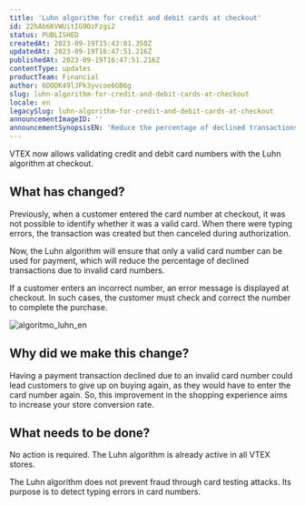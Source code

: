 ```yaml
---
title: 'Luhn algorithm for credit and debit cards at checkout'
id: 22hAb6KVWUitIG9OzFzgi2
status: PUBLISHED
createdAt: 2023-09-19T15:43:01.350Z
updatedAt: 2023-09-19T16:47:51.216Z
publishedAt: 2023-09-19T16:47:51.216Z
contentType: updates
productTeam: Financial
author: 6DODK49lJPk3yvcoe6GB6g
slug: luhn-algorithm-for-credit-and-debit-cards-at-checkout
locale: en
legacySlug: luhn-algorithm-for-credit-and-debit-cards-at-checkout
announcementImageID: ''
announcementSynopsisEN: 'Reduce the percentage of declined transactions due to invalid card number'
---
```


VTEX now allows validating credit and debit card numbers with the Luhn algorithm at checkout.

## What has changed?

Previously, when a customer entered the card number at checkout, it was not possible to identify whether it was a valid card. When there were typing errors, the transaction was created but then canceled during authorization.

Now, the Luhn algorithm will ensure that only a valid card number can be used for payment, which will reduce the percentage of declined transactions due to invalid card numbers.

If a customer enters an incorrect number, an error message is displayed at checkout. In such cases, the customer must check and correct the number to complete the purchase.

![algoritmo_luhn_en](//images.ctfassets.net/alneenqid6w5/5HN1Iu9vKUmeglMLOV46Rd/ccd302d3086caaeca01c5725bdbd8b2d/algoritmo_luhn_en.PNG)

## Why did we make this change?

Having a payment transaction declined due to an invalid card number could lead customers to give up on buying again, as they would have to enter the card number again. So, this improvement in the shopping experience aims to increase your store conversion rate.

## What needs to be done?

No action is required. The Luhn algorithm is already active in all VTEX stores.

<div class="alert alert-warning">
The Luhn algorithm does not prevent fraud through card testing attacks. Its purpose is to detect typing errors in card numbers.
</div>
